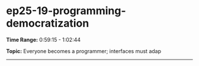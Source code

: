 # ep25-19-programming-democratization

**Time Range:** 0:59:15 - 1:02:44

**Topic:** Everyone becomes a programmer; interfaces must adap

---
